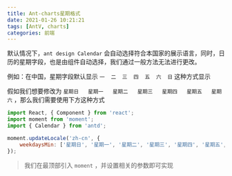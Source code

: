 ```yaml
---
title: Ant-charts星期格式
date: 2021-01-26 10:21:21
tags: [AntV, charts]
categories: 前端
---
```



默认情况下，`ant design Calendar` 会自动选择符合本国家的展示语言，同时，日历的星期字段，也是由组件自动选择，我们通过一般方法无法进行更改。

例如：在中国，星期字段默认显示 `一  二  三  四  五  六  日` 这种方式显示

假如我们想要修改为 `星期日   星期一   星期二   星期三   星期四   星期五   星期六` ，那么我们需要使用下方这种方式

<!-- more -->

```js
import React, { Component } from 'react';
import moment from 'moment';
import { Calendar } from 'antd';

moment.updateLocale('zh-cn', {
	weekdaysMin: ['星期日', '星期一', '星期二', '星期三', '星期四', '星期五', '星期六'],
});
```



> 我们在最顶部引入 `moment` ，并设置相关的参数即可实现